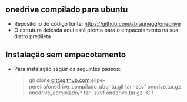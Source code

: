 ## onedrive compilado para ubuntu
  - Repositório do código fonte: https://github.com/abraunegg/onedrive
  - O estrutura deixada aqui está pronta para o empacotamento na sua distro predileta

## Instalação sem empacotamento

  - Para instalação seguir os seguintes passos: 

    >git clone git@github.com:elipe-pereira/onedrive_compilado_ubuntu.git
    >tar -zcvf ondrive.tar.gz onedrive_compilado/*
    >tar -zxvf onderive.tar.gz -C /
